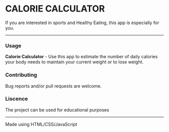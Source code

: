 <h1>CALORIE CALCULATOR</h1>
If you are interested in sports and Healthy Eating, this app is especially for you.  

---
<h3>Usage</h3>

<b>Calorie Calculator</b> - Use this app to estimate the number of daily calories your body needs to maintain your current weight or to lose weight.

<h3>Contributing</h3>
Bug reports and/or pull requests are welcome.

<h3>Liscence</h3>
The project can be used for educational purposes 

-----

Made using HTML/CSS/JavaScript